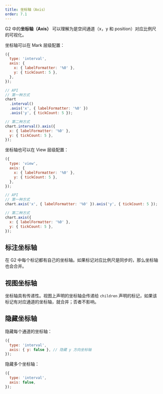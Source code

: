 ```yaml
---
title: 坐标轴（Axis）
order: 7.1
---
```


G2 中的**坐标轴（Axis）** 可以理解为是空间通道（x，y 和 position）对应比例尺的可视化。

坐标轴可以在 Mark 层级配置：

```js
({
  type: 'interval',
  axis: {
    x: { labelFormatter: '%0' },
    y: { tickCount: 5 },
  },
});
```

```js
// API
// 第一种方式
chart
  .interval()
  .axis('x', { labelFormatter: '%0' })
  .axis('y', { tickCount: 5 });

// 第二种方式
chart.interval().axis({
  x: { labelFormatter: '%0' },
  y: { tickCount: 5 },
});
```

坐标轴也可以在 View 层级配置：

```js
({
  type: 'view',
  axis: {
    x: { labelFormatter: '%0' },
    y: { tickCount: 5 },
  },
});
```

```js
// API
// 第一种方式
chart.axis('x', { labelFormatter: '%0' }).axis('y', { tickCount: 5 });

// 第二种方式
chart.axis({
  x: { labelFormatter: '%0' },
  y: { tickCount: 5 },
});
```

## 标注坐标轴

在 G2 中每个标记都有自己的坐标轴。如果标记对应比例尺是同步的，那么坐标轴也会合并。

## 视图坐标轴

坐标轴具有传递性。视图上声明的坐标轴会传递给 `children` 声明的标记，如果该标记有对应通道的坐标轴，就合并；否者不影响。

## 隐藏坐标轴

隐藏每个通道的坐标轴：

```js
({
  type: 'interval',
  axis: { y: false }, // 隐藏 y 方向坐标轴
});
```

隐藏多个坐标轴：

```js
({
  type: 'interval',
  axis: false,
});
```
